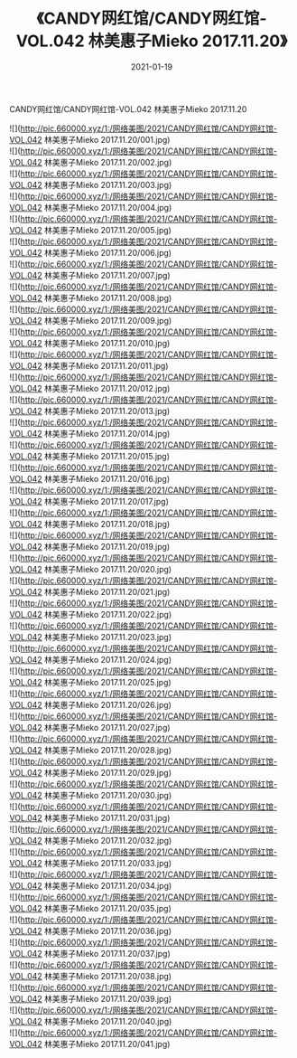 ﻿---
layout: post
title:  《CANDY网红馆/CANDY网红馆-VOL.042 林美惠子Mieko 2017.11.20》
date:   2021-01-19
img: http://pic.660000.xyz/1:/网络美图/2021/CANDY网红馆/CANDY网红馆-VOL.042 林美惠子Mieko 2017.11.20/000.jpg
categories: [美女, 清纯, 唯美]
---

CANDY网红馆/CANDY网红馆-VOL.042 林美惠子Mieko 2017.11.20

 ![](http://pic.660000.xyz/1:/网络美图/2021/CANDY网红馆/CANDY网红馆-VOL.042 林美惠子Mieko 2017.11.20/001.jpg) <br>![](http://pic.660000.xyz/1:/网络美图/2021/CANDY网红馆/CANDY网红馆-VOL.042 林美惠子Mieko 2017.11.20/002.jpg) <br>![](http://pic.660000.xyz/1:/网络美图/2021/CANDY网红馆/CANDY网红馆-VOL.042 林美惠子Mieko 2017.11.20/003.jpg) <br>![](http://pic.660000.xyz/1:/网络美图/2021/CANDY网红馆/CANDY网红馆-VOL.042 林美惠子Mieko 2017.11.20/004.jpg) <br>![](http://pic.660000.xyz/1:/网络美图/2021/CANDY网红馆/CANDY网红馆-VOL.042 林美惠子Mieko 2017.11.20/005.jpg) <br>![](http://pic.660000.xyz/1:/网络美图/2021/CANDY网红馆/CANDY网红馆-VOL.042 林美惠子Mieko 2017.11.20/006.jpg) <br>![](http://pic.660000.xyz/1:/网络美图/2021/CANDY网红馆/CANDY网红馆-VOL.042 林美惠子Mieko 2017.11.20/007.jpg) <br>![](http://pic.660000.xyz/1:/网络美图/2021/CANDY网红馆/CANDY网红馆-VOL.042 林美惠子Mieko 2017.11.20/008.jpg) <br>![](http://pic.660000.xyz/1:/网络美图/2021/CANDY网红馆/CANDY网红馆-VOL.042 林美惠子Mieko 2017.11.20/009.jpg) <br>![](http://pic.660000.xyz/1:/网络美图/2021/CANDY网红馆/CANDY网红馆-VOL.042 林美惠子Mieko 2017.11.20/010.jpg) <br>![](http://pic.660000.xyz/1:/网络美图/2021/CANDY网红馆/CANDY网红馆-VOL.042 林美惠子Mieko 2017.11.20/011.jpg) <br>![](http://pic.660000.xyz/1:/网络美图/2021/CANDY网红馆/CANDY网红馆-VOL.042 林美惠子Mieko 2017.11.20/012.jpg) <br>![](http://pic.660000.xyz/1:/网络美图/2021/CANDY网红馆/CANDY网红馆-VOL.042 林美惠子Mieko 2017.11.20/013.jpg) <br>![](http://pic.660000.xyz/1:/网络美图/2021/CANDY网红馆/CANDY网红馆-VOL.042 林美惠子Mieko 2017.11.20/014.jpg) <br>![](http://pic.660000.xyz/1:/网络美图/2021/CANDY网红馆/CANDY网红馆-VOL.042 林美惠子Mieko 2017.11.20/015.jpg) <br>![](http://pic.660000.xyz/1:/网络美图/2021/CANDY网红馆/CANDY网红馆-VOL.042 林美惠子Mieko 2017.11.20/016.jpg) <br>![](http://pic.660000.xyz/1:/网络美图/2021/CANDY网红馆/CANDY网红馆-VOL.042 林美惠子Mieko 2017.11.20/017.jpg) <br>![](http://pic.660000.xyz/1:/网络美图/2021/CANDY网红馆/CANDY网红馆-VOL.042 林美惠子Mieko 2017.11.20/018.jpg) <br>![](http://pic.660000.xyz/1:/网络美图/2021/CANDY网红馆/CANDY网红馆-VOL.042 林美惠子Mieko 2017.11.20/019.jpg) <br>![](http://pic.660000.xyz/1:/网络美图/2021/CANDY网红馆/CANDY网红馆-VOL.042 林美惠子Mieko 2017.11.20/020.jpg) <br>![](http://pic.660000.xyz/1:/网络美图/2021/CANDY网红馆/CANDY网红馆-VOL.042 林美惠子Mieko 2017.11.20/021.jpg) <br>![](http://pic.660000.xyz/1:/网络美图/2021/CANDY网红馆/CANDY网红馆-VOL.042 林美惠子Mieko 2017.11.20/022.jpg) <br>![](http://pic.660000.xyz/1:/网络美图/2021/CANDY网红馆/CANDY网红馆-VOL.042 林美惠子Mieko 2017.11.20/023.jpg) <br>![](http://pic.660000.xyz/1:/网络美图/2021/CANDY网红馆/CANDY网红馆-VOL.042 林美惠子Mieko 2017.11.20/024.jpg) <br>![](http://pic.660000.xyz/1:/网络美图/2021/CANDY网红馆/CANDY网红馆-VOL.042 林美惠子Mieko 2017.11.20/025.jpg) <br>![](http://pic.660000.xyz/1:/网络美图/2021/CANDY网红馆/CANDY网红馆-VOL.042 林美惠子Mieko 2017.11.20/026.jpg) <br>![](http://pic.660000.xyz/1:/网络美图/2021/CANDY网红馆/CANDY网红馆-VOL.042 林美惠子Mieko 2017.11.20/027.jpg) <br>![](http://pic.660000.xyz/1:/网络美图/2021/CANDY网红馆/CANDY网红馆-VOL.042 林美惠子Mieko 2017.11.20/028.jpg) <br>![](http://pic.660000.xyz/1:/网络美图/2021/CANDY网红馆/CANDY网红馆-VOL.042 林美惠子Mieko 2017.11.20/029.jpg) <br>![](http://pic.660000.xyz/1:/网络美图/2021/CANDY网红馆/CANDY网红馆-VOL.042 林美惠子Mieko 2017.11.20/030.jpg) <br>![](http://pic.660000.xyz/1:/网络美图/2021/CANDY网红馆/CANDY网红馆-VOL.042 林美惠子Mieko 2017.11.20/031.jpg) <br>![](http://pic.660000.xyz/1:/网络美图/2021/CANDY网红馆/CANDY网红馆-VOL.042 林美惠子Mieko 2017.11.20/032.jpg) <br>![](http://pic.660000.xyz/1:/网络美图/2021/CANDY网红馆/CANDY网红馆-VOL.042 林美惠子Mieko 2017.11.20/033.jpg) <br>![](http://pic.660000.xyz/1:/网络美图/2021/CANDY网红馆/CANDY网红馆-VOL.042 林美惠子Mieko 2017.11.20/034.jpg) <br>![](http://pic.660000.xyz/1:/网络美图/2021/CANDY网红馆/CANDY网红馆-VOL.042 林美惠子Mieko 2017.11.20/035.jpg) <br>![](http://pic.660000.xyz/1:/网络美图/2021/CANDY网红馆/CANDY网红馆-VOL.042 林美惠子Mieko 2017.11.20/036.jpg) <br>![](http://pic.660000.xyz/1:/网络美图/2021/CANDY网红馆/CANDY网红馆-VOL.042 林美惠子Mieko 2017.11.20/037.jpg) <br>![](http://pic.660000.xyz/1:/网络美图/2021/CANDY网红馆/CANDY网红馆-VOL.042 林美惠子Mieko 2017.11.20/038.jpg) <br>![](http://pic.660000.xyz/1:/网络美图/2021/CANDY网红馆/CANDY网红馆-VOL.042 林美惠子Mieko 2017.11.20/039.jpg) <br>![](http://pic.660000.xyz/1:/网络美图/2021/CANDY网红馆/CANDY网红馆-VOL.042 林美惠子Mieko 2017.11.20/040.jpg) <br>![](http://pic.660000.xyz/1:/网络美图/2021/CANDY网红馆/CANDY网红馆-VOL.042 林美惠子Mieko 2017.11.20/041.jpg) <br>